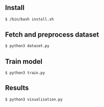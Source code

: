 # 

## Install

```bash
$ /bin/bash install.sh
```

## Fetch and preprocess dataset

```bash
$ python3 dataset.py
```

## Train model

```
$ python3 train.py
```

## Results

```
$ python3 visualisation.py
```
